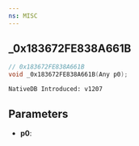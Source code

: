 ```yaml
---
ns: MISC
---
```

## _0x183672FE838A661B

```c
// 0x183672FE838A661B
void _0x183672FE838A661B(Any p0);
```

```
NativeDB Introduced: v1207
```

## Parameters
* **p0**:
